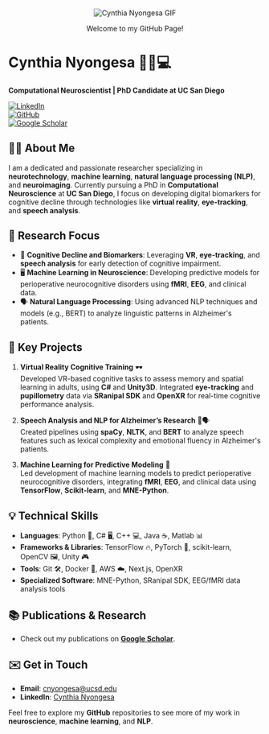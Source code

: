 <div align="center">
  
  ###

  ![Cynthia Nyongesa GIF](https://drive.google.com/uc?export=download&id=1DnQBB8ERQAQTPJNuPvVZ2ae_LzPGYS9B)

  Welcome to my GitHub Page!

</div>

# Cynthia Nyongesa 👩‍🔬💻
**Computational Neuroscientist | PhD Candidate at UC San Diego**

[![LinkedIn](https://img.shields.io/badge/LinkedIn-cynthianyongesa-blue)](https://www.linkedin.com/in/cynthianyongesa/)  
[![GitHub](https://img.shields.io/badge/GitHub-cynthianyongesa-lightgrey)](https://github.com/cynthianyongesa)  
[![Google Scholar](https://img.shields.io/badge/Google_Scholar-Cynthia_Nyongesa-blue)](https://scholar.google.com/citations?user=F6iqM_gAAAAJ&hl=en)

## 👩‍🏫 About Me
I am a dedicated and passionate researcher specializing in **neurotechnology**, **machine learning**, **natural language processing (NLP)**, and **neuroimaging**. Currently pursuing a PhD in **Computational Neuroscience** at **UC San Diego**, I focus on developing digital biomarkers for cognitive decline through technologies like **virtual reality**, **eye-tracking**, and **speech analysis**.

## 🔬 Research Focus
- 🧠 **Cognitive Decline and Biomarkers**: Leveraging **VR**, **eye-tracking**, and **speech analysis** for early detection of cognitive impairment.
- 🖥️ **Machine Learning in Neuroscience**: Developing predictive models for perioperative neurocognitive disorders using **fMRI**, **EEG**, and clinical data.
- 🗣️ **Natural Language Processing**: Using advanced NLP techniques and models (e.g., BERT) to analyze linguistic patterns in Alzheimer's patients.

## 🔑 Key Projects
1. **Virtual Reality Cognitive Training** 🕶️  
   Developed VR-based cognitive tasks to assess memory and spatial learning in adults, using **C#** and **Unity3D**. Integrated **eye-tracking** and **pupillometry** data via **SRanipal SDK** and **OpenXR** for real-time cognitive performance analysis.

2. **Speech Analysis and NLP for Alzheimer’s Research** 🧠🗣️  
   Created pipelines using **spaCy**, **NLTK**, and **BERT** to analyze speech features such as lexical complexity and emotional fluency in Alzheimer's patients.

3. **Machine Learning for Predictive Modeling** 🤖  
   Led development of machine learning models to predict perioperative neurocognitive disorders, integrating **fMRI**, **EEG**, and clinical data using **TensorFlow**, **Scikit-learn**, and **MNE-Python**.

## 💡 Technical Skills
- **Languages**: Python 🐍, C# 🖥️, C++ 💻, Java ☕, Matlab 📊
- **Frameworks & Libraries**: TensorFlow 🔥, PyTorch 🧠, scikit-learn, OpenCV 🖼️, Unity 🎮
- **Tools**: Git 🛠️, Docker 🐳, AWS ☁️, Next.js, OpenXR
- **Specialized Software**: MNE-Python, SRanipal SDK, EEG/fMRI data analysis tools

## 📚 Publications & Research
- Check out my publications on **[Google Scholar](https://scholar.google.com/citations?user=F6iqM_gAAAAJ&hl=en)**.

## ✉️ Get in Touch
- **Email**: [cnyongesa@ucsd.edu](mailto:cnyongesa@ucsd.edu)
- **LinkedIn**: [Cynthia Nyongesa](https://www.linkedin.com/in/cynthianyongesa/)

Feel free to explore my **GitHub** repositories to see more of my work in **neuroscience**, **machine learning**, and **NLP**.
